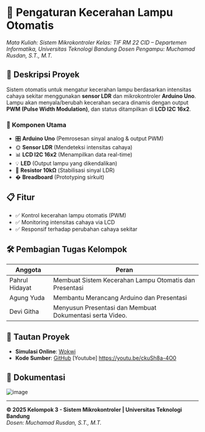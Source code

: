 # 🚀 Pengaturan Kecerahan Lampu Otomatis  
*Mata Kuliah: Sistem Mikrokontroler*
*Kelas: TIF RM 22 CID – Departemen Informatika, Universitas Teknologi Bandung*
*Dosen Pengampu: Muchamad Rusdan, S.T., M.T.*

## 📝 Deskripsi Proyek  
Sistem otomatis untuk mengatur kecerahan lampu berdasarkan intensitas cahaya sekitar menggunakan **sensor LDR** dan mikrokontroler **Arduino Uno**. Lampu akan menyala/berubah kecerahan secara dinamis dengan output **PWM (Pulse Width Modulation)**, dan status ditampilkan di **LCD I2C 16x2**.  

### 🔧 Komponen Utama  
- 🎛 **Arduino Uno** (Pemrosesan sinyal analog & output PWM)  
- 🌞 **Sensor LDR** (Mendeteksi intensitas cahaya)  
- 📊 **LCD I2C 16x2** (Menampilkan data real-time)  
- 💡 **LED** (Output lampu yang dikendalikan)  
- 🔌 **Resistor 10kΩ** (Stabilisasi sinyal LDR)  
- � **Breadboard** (Prototyping sirkuit)  

## 📋 Fitur  
- ✅ Kontrol kecerahan lampu otomatis (PWM)  
- ✅ Monitoring intensitas cahaya via LCD  
- ✅ Responsif terhadap perubahan cahaya sekitar  

## 🛠️ Pembagian Tugas Kelompok  
| Anggota           | Peran                               |  
|-------------------|-------------------------------------|  
| Pahrul Hidayat    | Membuat Sistem Kecerahan Lampu Otomatis dan Presentasi |  
| Agung Yuda        | Membantu Merancang Arduino dan Presentasi      |  
| Devi Githa        | Menyusun Presentasi dan Membuat Dokumentasi serta Video.     |  

## 🔗 Tautan Proyek  
- **Simulasi Online**: [Wokwi](https://wokwi.com/projects/429004339649088513)  
- **Kode Sumber**: [GitHub](https://github.com/PriosMilky/kelompokTiga_sistemKecerahanOtomatis)
  [Youtube] https://youtu.be/ckuSh8a-4O0

## 📸 Dokumentasi  
![image](https://github.com/user-attachments/assets/a0bda507-9341-49f4-8167-636015c6c94c)




---  
**© 2025 Kelompok 3 - Sistem Mikrokontroler | Universitas Teknologi Bandung**  
*Dosen: Muchamad Rusdan, S.T., M.T.*
